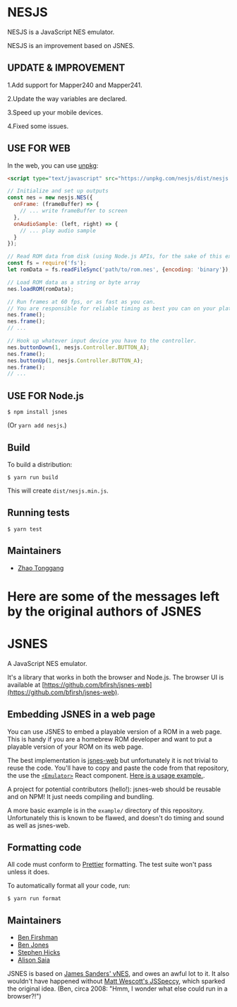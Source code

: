 # NESJS

NESJS is a JavaScript NES emulator.

NESJS is an improvement based on JSNES.

## UPDATE & IMPROVEMENT

1.Add support for Mapper240 and Mapper241.

2.Update the way variables are declared.

3.Speed up your mobile devices.

4.Fixed some issues.

## USE FOR WEB

In the web, you can use [unpkg](https://unpkg.com):

```html
<script type="text/javascript" src="https://unpkg.com/nesjs/dist/nesjs.min.js"></script>
```

```javascript
// Initialize and set up outputs
const nes = new nesjs.NES({
  onFrame: (frameBuffer) => {
    // ... write frameBuffer to screen
  },
  onAudioSample: (left, right) => {
    // ... play audio sample
  }
});

// Read ROM data from disk (using Node.js APIs, for the sake of this example)
const fs = require('fs');
let romData = fs.readFileSync('path/to/rom.nes', {encoding: 'binary'});

// Load ROM data as a string or byte array
nes.loadROM(romData);

// Run frames at 60 fps, or as fast as you can.
// You are responsible for reliable timing as best you can on your platform.
nes.frame();
nes.frame();
// ...

// Hook up whatever input device you have to the controller.
nes.buttonDown(1, nesjs.Controller.BUTTON_A);
nes.frame();
nes.buttonUp(1, nesjs.Controller.BUTTON_A);
nes.frame();
// ...
```

## USE FOR Node.js

    $ npm install jsnes

(Or `yarn add nesjs`.)

## Build

To build a distribution:

    $ yarn run build

This will create `dist/nesjs.min.js`.

## Running tests

    $ yarn test

## Maintainers
- [Zhao Tonggang](https://github.com/ZhaoTonggang)


# Here are some of the messages left by the original authors of JSNES

# JSNES

A JavaScript NES emulator.

It's a library that works in both the browser and Node.js. The browser UI is available at [https://github.com/bfirsh/jsnes-web](https://github.com/bfirsh/jsnes-web).

## Embedding JSNES in a web page

You can use JSNES to embed a playable version of a ROM in a web page. This is handy if you are a homebrew ROM developer and want to put a playable version of your ROM on its web page.

The best implementation is [jsnes-web](https://github.com/bfirsh/jsnes-web) but unfortunately it is not trivial to reuse the code. You'll have to copy and paste the code from that repository, the use the [`<Emulator>`](https://github.com/bfirsh/jsnes-web/blob/master/src/Emulator.js) React component. [Here is a usage example.](https://github.com/bfirsh/jsnes-web/blob/d3c35eec11986412626cbd08668dbac700e08751/src/RunPage.js#L119-L125).

A project for potential contributors (hello!): jsnes-web should be reusable and on NPM! It just needs compiling and bundling.

A more basic example is in the `example/` directory of this repository. Unfortunately this is known to be flawed, and doesn't do timing and sound as well as jsnes-web.

## Formatting code

All code must conform to [Prettier](https://prettier.io/) formatting. The test suite won't pass unless it does.

To automatically format all your code, run:

    $ yarn run format

## Maintainers

- [Ben Firshman](http://github.com/bfirsh)
- [Ben Jones](https://github.com/BenShelton)
- [Stephen Hicks](https://github.com/shicks)
- [Alison Saia](https://github.com/allie)

JSNES is based on [James Sanders' vNES](https://github.com/bfirsh/vNES), and owes an awful lot to it. It also wouldn't have happened without [Matt Wescott's JSSpeccy](http://jsspeccy.zxdemo.org/), which sparked the original idea. (Ben, circa 2008: "Hmm, I wonder what else could run in a browser?!")
